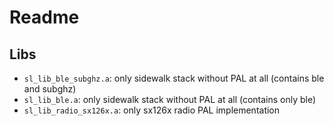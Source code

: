 # Readme

## Libs

* `sl_lib_ble_subghz.a`: only sidewalk stack without PAL at all (contains ble and subghz)
* `sl_lib_ble.a`: only sidewalk stack without PAL at all (contains only ble)
* `sl_lib_radio_sx126x.a`: only sx126x radio PAL implementation
